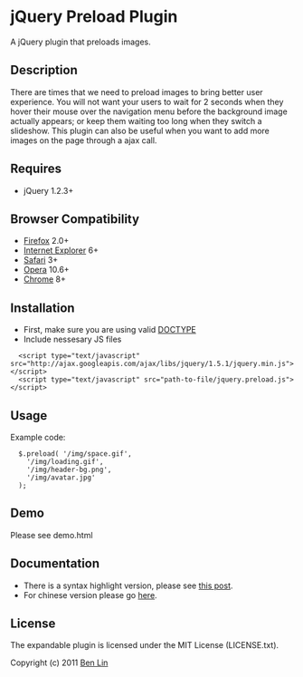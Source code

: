 # jQuery Preload Plugin

A jQuery plugin that preloads images.

## Description

There are times that we need to preload images to bring better user experience. You will not want your users to wait for 2 seconds when they hover their mouse over the navigation menu before the background image actually appears; or keep them waiting too long when they switch a slideshow. This plugin can also be useful when you want to add more images on the page through a ajax call.

## Requires
  - jQuery 1.2.3+

## Browser Compatibility
  - [Firefox](http://mzl.la/RNaI) 2.0+
  - [Internet Explorer](http://bit.ly/9fMgIQ) 6+
  - [Safari](http://bit.ly/gMhzVR) 3+
  - [Opera](http://bit.ly/fWJzaC) 10.6+
  - [Chrome](http://bit.ly/ePHvYZ) 8+

## Installation
  - First, make sure you are using valid [DOCTYPE](http://bit.ly/hQK1Rk)
  - Include nessesary JS files

<!-- -->

      <script type="text/javascript" src="http://ajax.googleapis.com/ajax/libs/jquery/1.5.1/jquery.min.js"></script>
      <script type="text/javascript" src="path-to-file/jquery.preload.js"></script>

## Usage
Example code:
      
      $.preload( '/img/space.gif',
        '/img/loading.gif',
        '/img/header-bg.png',
        '/img/avatar.jpg'
      );

## Demo
Please see demo.html

## Documentation
  - There is a syntax highlight version, please see [this post](http://dreamerslab.com/blog/en/preload-images-with-jquery-preload-plugin/).
  - For chinese version please go [here](http://dreamerslab.com/blog/tw/preload-images-with-jquery-preload-plugin/).

## License

The expandable plugin is licensed under the MIT License (LICENSE.txt).

Copyright (c) 2011 [Ben Lin](http://dreamerslab.com)